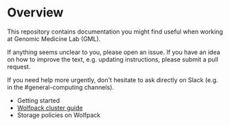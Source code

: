 # Overview

This repository contains documentation you might find useful when working at Genomic Medicine Lab (GML). 

If anything seems unclear to you, please open an issue. If you have an idea on how to improve the text, e.g. updating instructions, please submit a pull request.

If you need help more urgently, don't hesitate to ask directly on Slack (e.g. in the #general-computing channels).

* Getting started
* [Wolfpack cluster guide](https://github.com/siggslab/team-docs/blob/main/storage_policy_wolfpack.md)
* Storage policies on Wolfpack
